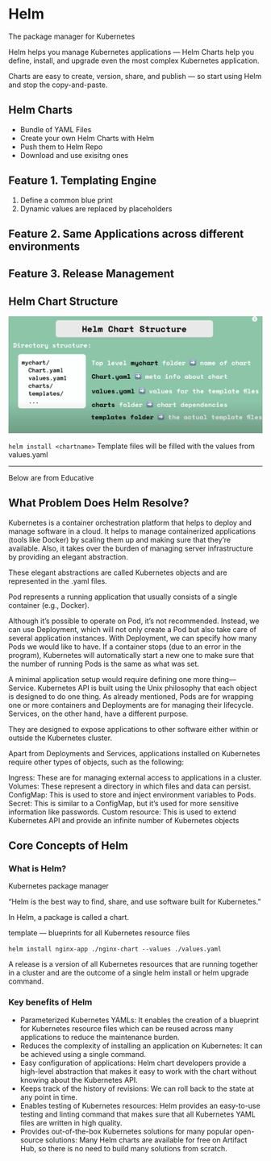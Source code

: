 # Helm

The package manager for Kubernetes

Helm helps you manage Kubernetes applications — Helm Charts help you define, install, and upgrade even the most complex Kubernetes application.

Charts are easy to create, version, share, and publish — so start using Helm and stop the copy-and-paste.

## Helm Charts
- Bundle of YAML Files
- Create your own Helm Charts with Helm
- Push them to Helm Repo
- Download and use exisitng ones

## Feature 1. Templating Engine
1. Define a common blue print
2. Dynamic values are replaced by placeholders

## Feature 2. Same Applications across different environments

## Feature 3. Release Management

## Helm Chart Structure
![Helm Chart Structure](https://github.com/joyhuan/TechBlogs/blob/master/images/HelmChartStructure.png)

`helm install <chartname>` Template files will be filled with the values from values.yaml

-------
Below are from Educative
## What Problem Does Helm Resolve?
Kubernetes is a container orchestration platform that helps to deploy and manage software in a cloud. It helps to manage containerized applications (tools like Docker) by scaling them up and making sure that they’re available. Also, it takes over the burden of managing server infrastructure by providing an elegant abstraction.

These elegant abstractions are called Kubernetes objects and are represented in the .yaml files.
 
Pod represents a running application that usually consists of a single container (e.g., Docker). 

Although it’s possible to operate on Pod, it’s not recommended. Instead, we can use Deployment, which will not only create a Pod but also take care of several application instances. With Deployment, we can specify how many Pods we would like to have. If a container stops (due to an error in the program), Kubernetes will automatically start a new one to make sure that the number of running Pods is the same as what was set.

A minimal application setup would require defining one more thing—Service. Kubernetes API is built using the Unix philosophy that each object is designed to do one thing. As already mentioned, Pods are for wrapping one or more containers and Deployments are for managing their lifecycle. Services, on the other hand, have a different purpose.

They are designed to expose applications to other software either within or outside the Kubernetes cluster. 

Apart from Deployments and Services, applications installed on Kubernetes require other types of objects, such as the following:

Ingress: These are for managing external access to applications in a cluster.
Volumes: These represent a directory in which files and data can persist.
ConfigMap: This is used to store and inject environment variables to Pods.
Secret: This is similar to a ConfigMap, but it’s used for more sensitive information like passwords.
Custom resource: This is used to extend Kubernetes API and provide an infinite number of Kubernetes objects



## Core Concepts of Helm

### What is Helm?
Kubernetes package manager

“Helm is the best way to find, share, and use software built for Kubernetes.”

In Helm, a package is called a chart.

template — blueprints for all Kubernetes resource files

`helm install nginx-app ./nginx-chart --values ./values.yaml`

A release is a version of all Kubernetes resources that are running together in a cluster and are the outcome of a single helm install or helm upgrade command. 

### Key benefits of Helm
- Parameterized Kubernetes YAMLs: It enables the creation of a blueprint for Kubernetes resource files which can be reused across many applications to reduce the maintenance burden.
- Reduces the complexity of installing an application on Kubernetes: It can be achieved using a single command.
- Easy configuration of applications: Helm chart developers provide a high-level abstraction that makes it easy to work with the chart without knowing about the  Kubernetes API.
- Keeps track of the history of revisions: We can roll back to the state at any point in time.
- Enables testing of Kubernetes resources: Helm provides an easy-to-use testing and linting command that makes sure that all Kubernetes YAML files are written in high quality.
- Provides out-of-the-box Kubernetes solutions for many popular open-source solutions: Many Helm charts are available for free on Artifact Hub, so there is no need to build many solutions from scratch.